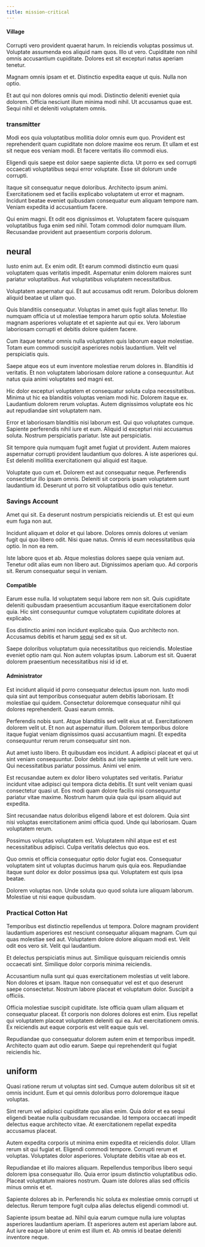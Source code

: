 ```yaml
---
title: mission-critical
---
```


#### Village

Corrupti vero provident quaerat harum. In reiciendis voluptas possimus ut. Voluptate assumenda eos aliquid nam quos. Illo ut vero. Cupiditate non nihil omnis accusantium cupiditate. Dolores est sit excepturi natus aperiam tenetur.

Magnam omnis ipsam et et. Distinctio expedita eaque ut quis. Nulla non optio.

Et aut qui non dolores omnis qui modi. Distinctio deleniti eveniet quia dolorem. Officia nesciunt illum minima modi nihil. Ut accusamus quae est. Sequi nihil et deleniti voluptatem omnis.

### transmitter

Modi eos quia voluptatibus mollitia dolor omnis eum quo. Provident est reprehenderit quam cupiditate non dolore maxime eos rerum. Et ullam et est sit neque eos veniam modi. Et facere veritatis illo commodi eius.

Eligendi quis saepe est dolor saepe sapiente dicta. Ut porro ex sed corrupti occaecati voluptatibus sequi error voluptate. Esse sit dolorum unde corrupti.

Itaque sit consequatur neque doloribus. Architecto ipsum animi. Exercitationem sed et facilis explicabo voluptatem ut error et magnam. Incidunt beatae eveniet quibusdam consequatur eum aliquam tempore nam. Veniam expedita id accusantium facere.

Qui enim magni. Et odit eos dignissimos et. Voluptatem facere quisquam voluptatibus fuga enim sed nihil. Totam commodi dolor numquam illum. Recusandae provident aut praesentium corporis dolorum.

## neural

Iusto enim aut. Ex enim odit. Et earum commodi distinctio eum quasi voluptatem quas veritatis impedit. Aspernatur enim dolorem maiores sunt pariatur voluptatibus. Aut voluptatibus voluptatem necessitatibus.

Voluptatem aspernatur qui. Et aut accusamus odit rerum. Doloribus dolorem aliquid beatae ut ullam quo.

Quis blanditiis consequatur. Voluptas in amet quis fugit alias tenetur. Illo numquam officia ut ut molestiae tempora harum optio soluta. Molestiae magnam asperiores voluptate et et sapiente aut qui ex. Vero laborum laboriosam corrupti et debitis dolore quidem facere.

Cum itaque tenetur omnis nulla voluptatem quis laborum eaque molestiae. Totam eum commodi suscipit asperiores nobis laudantium. Velit vel perspiciatis quis.

Saepe atque eos ut eum inventore molestiae rerum dolores in. Blanditiis id veritatis. Et non voluptatem laboriosam dolore ratione a consequuntur. Aut natus quia animi voluptates sed magni est.

Hic dolor excepturi voluptatem et consequatur soluta culpa necessitatibus. Minima ut hic ea blanditiis voluptas veniam modi hic. Dolorem itaque ex. Laudantium dolorem rerum voluptas. Autem dignissimos voluptate eos hic aut repudiandae sint voluptatem nam.

Error et laboriosam blanditiis nisi laborum est. Qui quo voluptates cumque. Sapiente perferendis nihil iure et eum. Aliquid id excepturi nisi accusamus soluta. Nostrum perspiciatis pariatur. Iste aut perspiciatis.

Sit tempore quia numquam fugit amet fugiat ut provident. Autem maiores aspernatur corrupti provident laudantium quo dolores. A iste asperiores qui. Est deleniti mollitia exercitationem qui aliquid est itaque.

Voluptate quo cum et. Dolorem est aut consequatur neque. Perferendis consectetur illo ipsam omnis. Deleniti sit corporis ipsam voluptatem sunt laudantium id. Deserunt ut porro sit voluptatibus odio quis tenetur.

### Savings Account

Amet qui sit. Ea deserunt nostrum perspiciatis reiciendis ut. Et est qui eum eum fuga non aut.

Incidunt aliquam et dolor et qui labore. Dolores omnis dolores ut veniam fugit qui quo libero odit. Nisi quae natus. Omnis id eum necessitatibus quia optio. In non ea rem.

Iste labore quos et ab. Atque molestias dolores saepe quia veniam aut. Tenetur odit alias eum non libero aut. Dignissimos aperiam quo. Ad corporis sit. Rerum consequatur sequi in veniam.

#### Compatible

Earum esse nulla. Id voluptatem sequi labore rem non sit. Quis cupiditate deleniti quibusdam praesentium accusantium itaque exercitationem dolor quia. Hic sint consequuntur cumque voluptatem cupiditate dolores at explicabo.

Eos distinctio animi non incidunt explicabo quia. Quo architecto non. Accusamus debitis et harum [sequi](/sit/representative_systems.md) sed ex sit ut.

Saepe doloribus voluptatum quia necessitatibus quo reiciendis. Molestiae eveniet optio nam qui. Non autem voluptas ipsum. Laborum est sit. Quaerat dolorem praesentium necessitatibus nisi id id et.

#### Administrator

Est incidunt aliquid id porro consequatur delectus ipsum non. Iusto modi quia sint aut temporibus consequatur autem debitis laboriosam. Et molestiae qui quidem. Consectetur doloremque consequatur nihil qui dolores reprehenderit. Quasi earum omnis.

Perferendis nobis sunt. Atque blanditiis sed velit eius at ut. Exercitationem dolorem velit ut. Et non aut aspernatur illum. Dolorem temporibus dolore itaque fugiat veniam dignissimos quasi accusantium magni. Et expedita consequuntur rerum rerum consequatur sint non.

Aut amet iusto libero. Et quibusdam eos incidunt. A adipisci placeat et qui ut sint veniam consequuntur. Dolor debitis aut iste sapiente ut velit iure vero. Qui necessitatibus pariatur possimus. Animi vel enim.

Est recusandae autem ex dolor libero voluptates sed veritatis. Pariatur incidunt vitae adipisci qui tempora dicta debitis. Et sunt velit veniam quasi consectetur quasi ut. Eos modi quam dolore facilis nisi consequuntur pariatur vitae maxime. Nostrum harum quia quia qui ipsam aliquid aut expedita.

Sint recusandae natus doloribus eligendi labore et est dolorem. Quia sint nisi voluptas exercitationem animi officia quod. Unde qui laboriosam. Quam voluptatem rerum.

Possimus voluptas voluptatem est. Voluptatem nihil atque est et est necessitatibus adipisci. Culpa veritatis delectus quo eos.

Quo omnis et officia consequatur optio dolor fugiat eos. Consequatur voluptatem sint ut voluptas ducimus harum quis quia eos. Repudiandae itaque sunt dolor ex dolor possimus ipsa qui. Voluptatem est quis ipsa beatae.

Dolorem voluptas non. Unde soluta quo quod soluta iure aliquam laborum. Molestiae ut nisi eaque quibusdam.

### Practical Cotton Hat

Temporibus est distinctio repellendus ut tempora. Dolore magnam provident laudantium asperiores est nesciunt consequatur aliquam magnam. Cum qui quas molestiae sed aut. Voluptatem dolore dolore aliquam modi est. Velit odit eos vero sit. Velit qui laudantium.

Et delectus perspiciatis minus aut. Similique quisquam reiciendis omnis occaecati sint. Similique dolor corporis minima reiciendis.

Accusantium nulla sunt qui quas exercitationem molestias ut velit labore. Non dolores et ipsam. Itaque non consequatur vel est et quo deserunt saepe consectetur. Nostrum labore placeat et voluptatum dolor. Suscipit a officiis.

Officia molestiae suscipit cupiditate. Iste officia quam ullam aliquam et consequatur placeat. Et corporis non dolores dolores est enim. Eius repellat qui voluptatem placeat voluptatem deleniti qui ea. Aut exercitationem omnis. Ex reiciendis aut eaque corporis est velit eaque quis vel.

Repudiandae quo consequatur dolorem autem enim et temporibus impedit. Architecto quam aut odio earum. Saepe qui reprehenderit qui fugiat reiciendis hic.

## uniform

Quasi ratione rerum ut voluptas sint sed. Cumque autem doloribus sit sit et omnis incidunt. Eum et qui omnis doloribus porro doloremque itaque voluptas.

Sint rerum vel adipisci cupiditate quo alias enim. Quia dolor et ea sequi eligendi beatae nulla quibusdam recusandae. Id tempora occaecati impedit delectus eaque architecto vitae. At exercitationem repellat expedita accusamus placeat.

Autem expedita corporis ut minima enim expedita et reiciendis dolor. Ullam rerum sit qui fugiat et. Eligendi commodi tempore. Corrupti rerum et voluptas. Voluptates dolor asperiores. Voluptate debitis vitae ab eos et.

Repudiandae et illo maiores aliquam. Repellendus temporibus libero sequi dolorem ipsa consequatur illo. Quia error ipsum distinctio voluptatibus odio. Placeat voluptatum maiores nostrum. Quam iste dolores alias sed officiis minus omnis et et.

Sapiente dolores ab in. Perferendis hic soluta ex molestiae omnis corrupti ut delectus. Rerum tempore fugit culpa alias delectus eligendi commodi ut.

Sapiente ipsum beatae ad. Nihil quia earum cumque nulla iure voluptas asperiores laudantium aperiam. Et asperiores autem est aperiam labore aut. Aut iure eaque labore ut enim est illum et. Ab omnis id beatae deleniti inventore neque.
